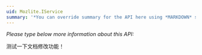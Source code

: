 ```yaml
---
uid: Mozlite.IService
summary: '*You can override summary for the API here using *MARKDOWN* syntax'
---
```


*Please type below more information about this API:*

测试一下文档修改功能！
